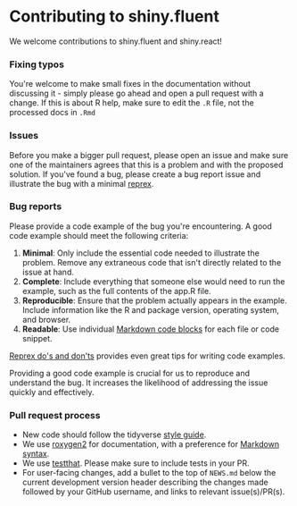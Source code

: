 # Contributing to shiny.fluent

We welcome contributions to shiny.fluent and shiny.react!

### Fixing typos

You're welcome to make small fixes in the documentation without discussing it - simply please go ahead and open a pull request with a change. If this is about R help, make sure to edit the `.R` file, not the processed docs in `.Rmd`

### Issues

Before you make a bigger pull request, please open an issue and make sure one of the maintainers agrees that this is a problem and with the proposed solution. If you've found a
bug, please create a bug report issue and illustrate the bug with a minimal
[reprex](https://www.tidyverse.org/help/#reprex).

### Bug reports

Please provide a code example of the bug you're encountering.
A good code example should meet the following criteria:

1. **Minimal**: Only include the essential code needed to illustrate the problem.
Remove any extraneous code that isn't directly related to the issue at hand.
2. **Complete**: Include everything that someone else would need to run the example,
such as the full contents of the app.R file.
3. **Reproducible**: Ensure that the problem actually appears in the example.
Include information like the R and package version, operating system, and browser.
4. **Readable**: Use individual [Markdown code blocks](https://docs.github.com/en/get-started/writing-on-github/getting-started-with-writing-and-formatting-on-github/basic-writing-and-formatting-syntax#quoting-code)
for each file or code snippet.

[Reprex do's and don'ts](https://reprex.tidyverse.org/articles/reprex-dos-and-donts.html)
provides even great tips for writing code examples.

Providing a good code example is crucial for us to reproduce and understand the bug.
It increases the likelihood of addressing the issue quickly and effectively.

### Pull request process

*  New code should follow the tidyverse [style guide](http://style.tidyverse.org).
*  We use [roxygen2](https://cran.r-project.org/package=roxygen2) for documentation, with a preference for
[Markdown syntax](https://cran.r-project.org/web/packages/roxygen2/vignettes/rd-formatting.html).
*  We use [testthat](https://cran.r-project.org/package=testthat). Please make sure to include tests in your PR.
*  For user-facing changes, add a bullet to the top of `NEWS.md` below the current
development version header describing the changes made followed by your GitHub
username, and links to relevant issue(s)/PR(s).
